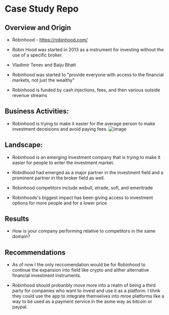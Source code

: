 # Case Study Repo

## Overview and Origin

* Robinhood - https://robinhood.com/

* Robin Hood was started in 2013 as a instrument for investing without the use of a specific broker.

* Vladimir Tenev and Baiju Bhatt

* Robinhood was started to "provide everyone with access to the financial markets, not just the wealthy"

* Robinhood is funded by cash injections, fees, and then various outside revenue streams


## Business Activities:

* Robinhood is trying to make it easier for the average person to make investment deceisions and avoid paying fees.
![image](https://user-images.githubusercontent.com/108104492/178384290-e6be8da3-71b2-4f21-8f3b-5d3e655259aa.png)



## Landscape:

* Robinhood is an emerging investment company that is trying to make it easier for people to enter the  investment market.

* Robidhood had emerged as a major partner in the investment field and a prominent partner in the broker field as well.

* Robinhood competitors include webull, etrade, sofi, and emeritrade


* Robinhoods's biggest impact has been giving access to investment options for more people and for a lower price
## Results


* How is your company performing relative to competitors in the same domain?


## Recommendations

* As of now I the only reccomendation would be for Robinhood to continue the expansion into field like crypto and alther alternative financial investment instruments.

* Robinhood should probanbly move more into a realm of being a third party for companies who want to invest and use it as a platform. I tihnk they could use the app to integrate themselves into mroe platforms like a way to be used as a payment service in the asme way as bitcoin or paypal.
